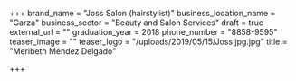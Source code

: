 +++
brand_name = "Joss Salon (hairstylist)"
business_location_name = "Garza"
business_sector = "Beauty and Salon Services"
draft = true
external_url = ""
graduation_year = 2018
phone_number = "8858-9595"
teaser_image = ""
teaser_logo = "/uploads/2019/05/15/Joss jpg.jpg"
title = "Meribeth Méndez Delgado"

+++
